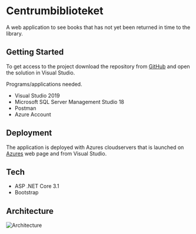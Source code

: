# Centrumbiblioteket
A web application to see books that has not yet been returned in time to the library.

## Getting Started
To get access to the project download the repository from [GitHub](https://github.com/pedrolagerstrom/Centrumbibloteket.git) and open the solution in Visual Studio.

Programs/applications needed.
* Visual Studio 2019
* Microsoft SQL Server Management Studio 18
* Postman
* Azure Account
 
## Deployment
The application is deployed with Azures cloudservers that is launched on [Azures](https://azure.microsoft.com/en-us/) web page and from Visual Studio.

## Tech
* ASP .NET Core 3.1
* Bootstrap

## Architecture
![Architecture](https://i.gyazo.com/9afe6b70f2050eb7b18d16b30a0539d7.png)